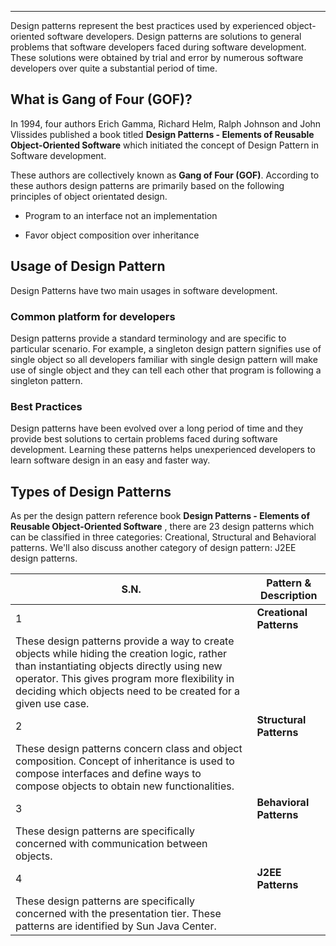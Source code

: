 ___

  

Design patterns represent the best practices used by experienced object-oriented software developers. Design patterns are solutions to general problems that software developers faced during software development. These solutions were obtained by trial and error by numerous software developers over quite a substantial period of time.

## What is Gang of Four (GOF)?

In 1994, four authors Erich Gamma, Richard Helm, Ralph Johnson and John Vlissides published a book titled **Design Patterns - Elements of Reusable Object-Oriented Software** which initiated the concept of Design Pattern in Software development.

These authors are collectively known as **Gang of Four (GOF)**. According to these authors design patterns are primarily based on the following principles of object orientated design.

-   Program to an interface not an implementation
    
-   Favor object composition over inheritance
    

## Usage of Design Pattern

Design Patterns have two main usages in software development.

### Common platform for developers

Design patterns provide a standard terminology and are specific to particular scenario. For example, a singleton design pattern signifies use of single object so all developers familiar with single design pattern will make use of single object and they can tell each other that program is following a singleton pattern.

### Best Practices

Design patterns have been evolved over a long period of time and they provide best solutions to certain problems faced during software development. Learning these patterns helps unexperienced developers to learn software design in an easy and faster way.

## Types of Design Patterns

As per the design pattern reference book **Design Patterns - Elements of Reusable Object-Oriented Software** , there are 23 design patterns which can be classified in three categories: Creational, Structural and Behavioral patterns. We'll also discuss another category of design pattern: J2EE design patterns.

| S.N. | Pattern & Description |
| --- | --- |
| 1 | **Creational Patterns**  
These design patterns provide a way to create objects while hiding the creation logic, rather than instantiating objects directly using new operator. This gives program more flexibility in deciding which objects need to be created for a given use case. |
| 2 | **Structural Patterns**  
These design patterns concern class and object composition. Concept of inheritance is used to compose interfaces and define ways to compose objects to obtain new functionalities. |
| 3 | **Behavioral Patterns**  
These design patterns are specifically concerned with communication between objects. |
| 4 | **J2EE Patterns**  
These design patterns are specifically concerned with the presentation tier. These patterns are identified by Sun Java Center. |
